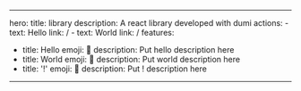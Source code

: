 <!--
 * @Descripttion:
 * @version:
 * @Author: tangshuo
 * @Date: 2023-01-30 09:41:40
 * @LastEditors: tangshuo
 * @LastEditTime: 2023-02-02 15:49:42
-->

---

hero:
title: library
description: A react library developed with dumi
actions: - text: Hello
link: / - text: World
link: /
features:

- title: Hello
  emoji: 💎
  description: Put hello description here
- title: World
  emoji: 🌈
  description: Put world description here
- title: '!'
  emoji: 🚀
  description: Put ! description here

---

<code src="../packages/demo1/src/demos/index.tsx" background="#f7f8fa" title="基础卡片" description="当单独使用时 `ProCard` 就是一个普通的卡片。"></code>
